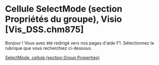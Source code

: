 
# Cellule SelectMode (section Propriétés du groupe), Visio [Vis_DSS.chm875]

Bonjour ! Vous avez été redirigé vers nos pages d'aide F1. Sélectionnez la rubrique que vous recherchiez ci-dessous.

[SelectMode, cellule (section Group Properties)](http://msdn.microsoft.com/library/5ba68e05-f394-d7b7-390d-f0a9fdad011e%28Office.15%29.aspx)
